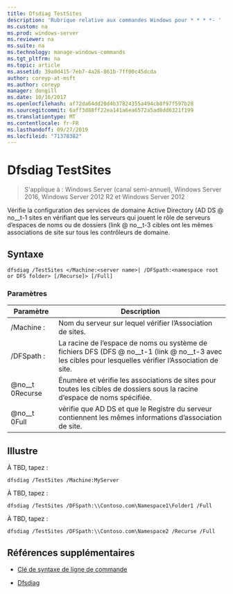 ```yaml
---
title: Dfsdiag TestSites
description: 'Rubrique relative aux commandes Windows pour * * * *- '
ms.custom: na
ms.prod: windows-server
ms.reviewer: na
ms.suite: na
ms.technology: manage-windows-commands
ms.tgt_pltfrm: na
ms.topic: article
ms.assetid: 39a0d415-7eb7-4a26-861b-7ff00c45dcda
author: coreyp-at-msft
ms.author: coreyp
manager: dongill
ms.date: 10/16/2017
ms.openlocfilehash: af72da64dd20d4b37824355a494cb8f97f597b28
ms.sourcegitcommit: 6aff3d88ff22ea141a6ea6572a5ad8dd6321f199
ms.translationtype: MT
ms.contentlocale: fr-FR
ms.lasthandoff: 09/27/2019
ms.locfileid: "71378382"
---
```

# <a name="dfsdiag-testsites"></a>Dfsdiag TestSites

>S'applique à : Windows Server (canal semi-annuel), Windows Server 2016, Windows Server 2012 R2 et Windows Server 2012

Vérifie la configuration des services de domaine Active Directory \(AD DS @ no__t-1 sites en vérifiant que les serveurs qui jouent le rôle de serveurs d’espaces de noms ou de dossiers \(link @ no__t-3 cibles ont les mêmes associations de site sur tous les contrôleurs de domaine.  
  
  
  
## <a name="syntax"></a>Syntaxe  
  
```  
dfsdiag /TestSites </Machine:<server name>| /DFSpath:<namespace root or DFS folder> [/Recurse]> [/Full]  
```  
  
### <a name="parameters"></a>Paramètres  
  
|Paramètre|Description|  
|-------|--------|  
|\/Machine : <server name>|Nom du serveur sur lequel vérifier l’Association de sites.|  
|\/DFSpath : <namespace root or DFS folder>|La racine de l’espace de noms ou système de fichiers DFS \(DFS @ no__t-1 \(link @ no__t-3 avec les cibles pour lesquelles vérifier l’Association de site.|  
|@no__t 0Recurse|Énumère et vérifie les associations de sites pour toutes les cibles de dossiers sous la racine d’espace de noms spécifiée.|  
|@no__t 0Full|vérifie que AD DS et que le Registre du serveur contiennent les mêmes informations d’association de site.|  
  
## <a name="BKMK_Examples"></a>Illustre  
À TBD, tapez :  
  
```  
dfsdiag /TestSites /Machine:MyServer  
```  
  
À TBD, tapez :  
  
```  
dfsdiag /TestSites /DFSpath:\\Contoso.com\Namespace1\Folder1 /Full  
```  
  
À TBD, tapez :  
  
```  
dfsdiag /TestSites /DFSpath:\\Contoso.com\Namespace2 /Recurse /Full  
```  
  
## <a name="additional-references"></a>Références supplémentaires  
  
-   [Clé de syntaxe de ligne de commande](command-line-syntax-key.md)  
  
-   [Dfsdiag](dfsdiag.md)  
  

